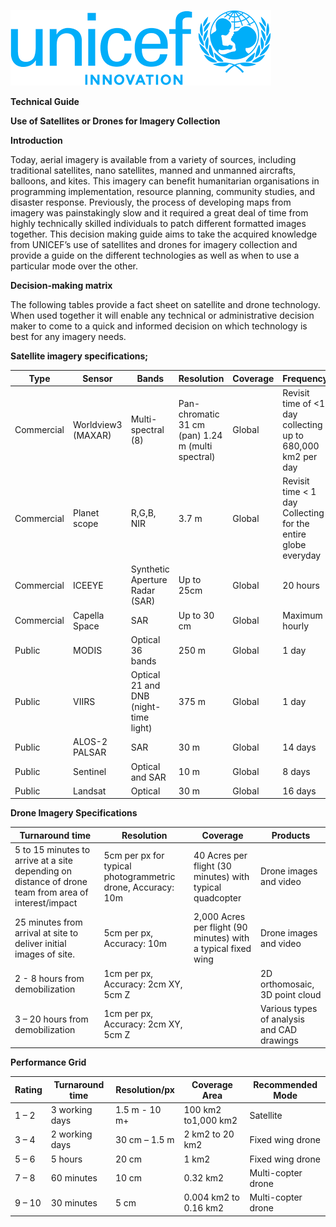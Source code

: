![UNICEF logo blue with for every child motto.](/static/images/unicefinnovlogo.png)

**Technical Guide**

**Use of Satellites or Drones for Imagery Collection**

**Introduction**

Today, aerial imagery is available from a variety of sources, including traditional satellites, nano satellites, manned and unmanned aircrafts, balloons, and kites. This imagery can benefit humanitarian organisations in programming implementation, resource planning, community studies, and disaster response. Previously, the process of developing maps from imagery was painstakingly slow and it required a great deal of time from highly technically skilled individuals to patch different formatted images together.
This decision making guide aims to take the acquired knowledge from UNICEF’s use of satellites and drones for imagery collection and provide a guide on the different technologies as well as when to use a particular mode over the other. 

**Decision-making matrix**

The following tables provide a fact sheet on satellite and drone technology. When used together it will enable any technical or administrative decision maker to come to a quick and informed decision on which technology is best for any imagery needs. 

**Satellite imagery specifications;**

| Type | Sensor | Bands | Resolution | Coverage | Frequency |
| -- | -- | -- | -- | -- | -- |
| Commercial | Worldview3 (MAXAR) | Multi-spectral (8) | Pan-chromatic 	31 cm (pan) 1.24 m (multi spectral) | Global | Revisit time of <1 day collecting up to 680,000 km2 per day |
| Commercial | Planet scope | R,G,B, NIR | 3.7 m | Global | Revisit time < 1 day Collecting for the entire globe everyday |
| Commercial | ICEEYE | Synthetic Aperture Radar (SAR) | Up to 25cm | Global | 20 hours |
| Commercial | Capella Space | SAR | Up to 30 cm | Global | Maximum hourly | 	 
| Public | MODIS | Optical 36 bands | 250 m | Global | 1 day |  	 	 
| Public | VIIRS | Optical 21 and DNB (night-time light) | 375 m | Global | 1 day |
| Public | ALOS-2 PALSAR | SAR | 30 m | Global | 14 days |
| Public | Sentinel | Optical and SAR | 10 m | Global | 8 days |
| Public | Landsat | Optical | 30 m | Global | 16 days |

**Drone Imagery Specifications**

| Turnaround time | Resolution | Coverage | Products |
| --- | --- | --- | --- |
| 5 to 15 minutes to arrive at a site depending on distance of drone team from area of interest/impact | 5cm per px for typical photogrammetric drone, Accuracy: 10m | 40 Acres per flight (30 minutes) with typical quadcopter | Drone images and video |
| 25 minutes from arrival at site to deliver initial images of site. | 5cm per px, Accuracy: 10m  | 2,000 Acres per flight (90 minutes) with a typical fixed wing | Drone images and video |
| 2 - 8 hours from demobilization | 1cm per px, Accuracy: 2cm XY, 5cm Z || 2D orthomosaic, 3D point cloud |
| 3 – 20 hours from demobilization | 1cm per px, Accuracy: 2cm XY, 5cm Z || Various types of analysis and CAD drawings |

**Performance Grid**

| Rating | Turnaround time | Resolution/px | Coverage Area | Recommended Mode |
| --- | --- | --- | --- | --- |
| 1 – 2 | 3 working days | 1.5 m - 10 m+ | 100 km2 to1,000 km2 | Satellite |
| 3 – 4 | 2 working days | 30 cm – 1.5 m | 2 km2 to 20 km2 | Fixed wing drone |
| 5 – 6 | 5 hours | 20 cm | 1 km2 | Fixed wing drone |
| 7 – 8 | 60 minutes | 10 cm | 0.32 km2 | Multi-copter drone |
| 9 – 10 | 30 minutes | 5 cm | 0.004 km2 to 0.16 km2 | Multi-copter drone |
